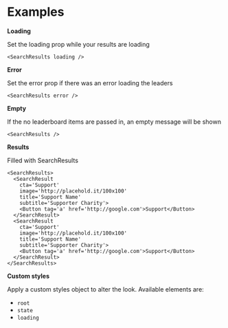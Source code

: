 # Examples

**Loading**

Set the loading prop while your results are loading

```
<SearchResults loading />
```

**Error**

Set the error prop if there was an error loading the leaders

```
<SearchResults error />
```


**Empty**

If the no leaderboard items are passed in, an empty message will be shown

```
<SearchResults />
```

**Results**

Filled with SearchResults

```
<SearchResults>
  <SearchResult
    cta='Support'
    image='http://placehold.it/100x100'
    title='Support Name'
    subtitle='Supporter Charity'>
    <Button tag='a' href='http://google.com'>Support</Button>
  </SearchResult>
  <SearchResult
    cta='Support'
    image='http://placehold.it/100x100'
    title='Support Name'
    subtitle='Supporter Charity'>
    <Button tag='a' href='http://google.com'>Support</Button>
  </SearchResult>
</SearchResults>
```

**Custom styles**

Apply a custom styles object to alter the look. Available elements are:

- `root`
- `state`
- `loading`
